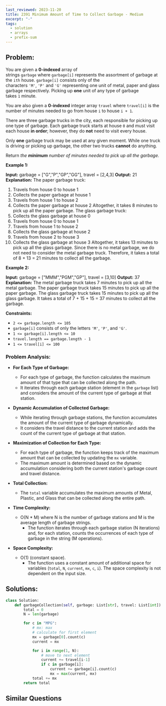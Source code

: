 ```yaml
---
last_reviewed: 2023-11-20
title: 2391 Minimum Amount of Time to Collect Garbage - Medium
excerpt: "-"
tags:
  - solution
  - arrays
  - prefix-sum
---
```

## Problem:
You are given a **0-indexed** array of strings `garbage` where `garbage[i]` represents the assortment of garbage at the `ith` house. `garbage[i]` consists only of the characters `'M'`, `'P'` and `'G'` representing one unit of metal, paper and glass garbage respectively. Picking up **one** unit of any type of garbage takes `1` minute.

You are also given a **0-indexed** integer array `travel` where `travel[i]` is the number of minutes needed to go from house `i` to house `i + 1`.

There are three garbage trucks in the city, each responsible for picking up one type of garbage. Each garbage truck starts at house `0` and must visit each house **in order**; however, they do **not** need to visit every house.

Only **one** garbage truck may be used at any given moment. While one truck is driving or picking up garbage, the other two trucks **cannot** do anything.

Return _the **minimum** number of minutes needed to pick up all the garbage._

**Example 1:**

**Input:** garbage = ["G","P","GP","GG"], travel = [2,4,3]
**Output:** 21
**Explanation:**
The paper garbage truck:
1. Travels from house 0 to house 1
2. Collects the paper garbage at house 1
3. Travels from house 1 to house 2
4. Collects the paper garbage at house 2
Altogether, it takes 8 minutes to pick up all the paper garbage.
The glass garbage truck:
1. Collects the glass garbage at house 0
2. Travels from house 0 to house 1
3. Travels from house 1 to house 2
4. Collects the glass garbage at house 2
5. Travels from house 2 to house 3
6. Collects the glass garbage at house 3
Altogether, it takes 13 minutes to pick up all the glass garbage.
Since there is no metal garbage, we do not need to consider the metal garbage truck.
Therefore, it takes a total of 8 + 13 = 21 minutes to collect all the garbage.

**Example 2:**

**Input:** garbage = ["MMM","PGM","GP"], travel = [3,10]
**Output:** 37
**Explanation:**
The metal garbage truck takes 7 minutes to pick up all the metal garbage.
The paper garbage truck takes 15 minutes to pick up all the paper garbage.
The glass garbage truck takes 15 minutes to pick up all the glass garbage.
It takes a total of 7 + 15 + 15 = 37 minutes to collect all the garbage.

**Constraints:**

- `2 <= garbage.length <= 105`
- `garbage[i]` consists of only the letters `'M'`, `'P'`, and `'G'`.
- `1 <= garbage[i].length <= 10`
- `travel.length == garbage.length - 1`
- `1 <= travel[i] <= 100`
### Problem Analysis:

- **For Each Type of Garbage:**
    - For each type of garbage, the function calculates the maximum amount of that type that can be collected along the path.
    - It iterates through each garbage station (element in the `garbage` list) and considers the amount of the current type of garbage at that station.

- **Dynamic Accumulation of Collected Garbage:**
    - While iterating through garbage stations, the function accumulates the amount of the current type of garbage dynamically.
    - It considers the travel distance to the current station and adds the count of the current type of garbage at that station.
    
- **Maximization of Collection for Each Type:**
    - For each type of garbage, the function keeps track of the maximum amount that can be collected by updating the `mx` variable.
    - The maximum amount is determined based on the dynamic accumulation considering both the current station's garbage count and travel distance.
    
- **Total Collection:**
    - The `total` variable accumulates the maximum amounts of Metal, Plastic, and Glass that can be collected along the entire path.

- **Time Complexity:**
    - O(N * M) where N is the number of garbage stations and M is the average length of garbage strings.
        - The function iterates through each garbage station (N iterations) and, for each station, counts the occurrences of each type of garbage in the string (M operations).
        
- **Space Complexity:**
    - O(1) (constant space).
        - The function uses a constant amount of additional space for variables (`total`, `N`, `current`, `mx`, `c`, `i`). The space complexity is not dependent on the input size.

## Solutions:

```python
class Solution:
    def garbageCollection(self, garbage: List[str], travel: List[int]) -> int:
        total = 0
        N = len(garbage)

        for c in "MPG":
            # mx: max
            # calculate for first element
            mx = garbage[0].count(c)
            current = mx

            for i in range(1, N):
                # move to next element
                current += travel[i-1]
                if c in garbage[i]:
                    current += garbage[i].count(c)
                    mx = max(current, mx)
            total += mx
        return total
```

## Similar Questions